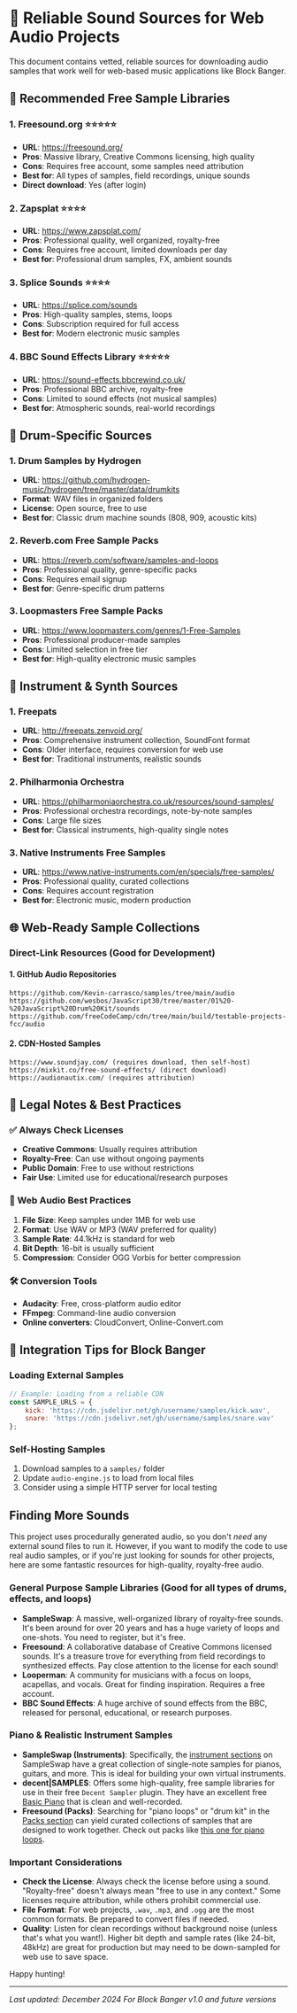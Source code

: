 # 🎵 Reliable Sound Sources for Web Audio Projects

This document contains vetted, reliable sources for downloading audio samples that work well for web-based music applications like Block Banger.

## 🎯 Recommended Free Sample Libraries

### 1. **Freesound.org** ⭐⭐⭐⭐⭐
- **URL**: https://freesound.org/
- **Pros**: Massive library, Creative Commons licensing, high quality
- **Cons**: Requires free account, some samples need attribution
- **Best for**: All types of samples, field recordings, unique sounds
- **Direct download**: Yes (after login)

### 2. **Zapsplat** ⭐⭐⭐⭐
- **URL**: https://www.zapsplat.com/
- **Pros**: Professional quality, well organized, royalty-free
- **Cons**: Requires free account, limited downloads per day
- **Best for**: Professional drum samples, FX, ambient sounds

### 3. **Splice Sounds** ⭐⭐⭐⭐
- **URL**: https://splice.com/sounds
- **Pros**: High-quality samples, stems, loops
- **Cons**: Subscription required for full access
- **Best for**: Modern electronic music samples

### 4. **BBC Sound Effects Library** ⭐⭐⭐⭐⭐
- **URL**: https://sound-effects.bbcrewind.co.uk/
- **Pros**: Professional BBC archive, royalty-free
- **Cons**: Limited to sound effects (not musical samples)
- **Best for**: Atmospheric sounds, real-world recordings

## 🥁 Drum-Specific Sources

### 1. **Drum Samples by Hydrogen**
- **URL**: https://github.com/hydrogen-music/hydrogen/tree/master/data/drumkits
- **Format**: WAV files in organized folders
- **License**: Open source, free to use
- **Best for**: Classic drum machine sounds (808, 909, acoustic kits)

### 2. **Reverb.com Free Sample Packs**
- **URL**: https://reverb.com/software/samples-and-loops
- **Pros**: Professional quality, genre-specific packs
- **Cons**: Requires email signup
- **Best for**: Genre-specific drum patterns

### 3. **Loopmasters Free Sample Packs**
- **URL**: https://www.loopmasters.com/genres/1-Free-Samples
- **Pros**: Professional producer-made samples
- **Cons**: Limited selection in free tier
- **Best for**: High-quality electronic music samples

## 🎹 Instrument & Synth Sources

### 1. **Freepats**
- **URL**: http://freepats.zenvoid.org/
- **Pros**: Comprehensive instrument collection, SoundFont format
- **Cons**: Older interface, requires conversion for web use
- **Best for**: Traditional instruments, realistic sounds

### 2. **Philharmonia Orchestra**
- **URL**: https://philharmoniaorchestra.co.uk/resources/sound-samples/
- **Pros**: Professional orchestra recordings, note-by-note samples
- **Cons**: Large file sizes
- **Best for**: Classical instruments, high-quality single notes

### 3. **Native Instruments Free Samples**
- **URL**: https://www.native-instruments.com/en/specials/free-samples/
- **Pros**: Professional quality, curated collections
- **Cons**: Requires account registration
- **Best for**: Electronic music, modern production

## 🌐 Web-Ready Sample Collections

### Direct-Link Resources (Good for Development)

#### 1. **GitHub Audio Repositories**
```
https://github.com/Kevin-carrasco/samples/tree/main/audio
https://github.com/wesbos/JavaScript30/tree/master/01%20-%20JavaScript%20Drum%20Kit/sounds
https://github.com/freeCodeCamp/cdn/tree/main/build/testable-projects-fcc/audio
```

#### 2. **CDN-Hosted Samples**
```
https://www.soundjay.com/ (requires download, then self-host)
https://mixkit.co/free-sound-effects/ (direct download)
https://audionautix.com/ (requires attribution)
```

## 📝 Legal Notes & Best Practices

### ✅ Always Check Licenses
- **Creative Commons**: Usually requires attribution
- **Royalty-Free**: Can use without ongoing payments
- **Public Domain**: Free to use without restrictions
- **Fair Use**: Limited use for educational/research purposes

### 🎯 Web Audio Best Practices
1. **File Size**: Keep samples under 1MB for web use
2. **Format**: Use WAV or MP3 (WAV preferred for quality)
3. **Sample Rate**: 44.1kHz is standard for web
4. **Bit Depth**: 16-bit is usually sufficient
5. **Compression**: Consider OGG Vorbis for better compression

### 🛠️ Conversion Tools
- **Audacity**: Free, cross-platform audio editor
- **FFmpeg**: Command-line audio conversion
- **Online converters**: CloudConvert, Online-Convert.com

## 🚀 Integration Tips for Block Banger

### Loading External Samples
```javascript
// Example: Loading from a reliable CDN
const SAMPLE_URLS = {
    kick: 'https://cdn.jsdelivr.net/gh/username/samples/kick.wav',
    snare: 'https://cdn.jsdelivr.net/gh/username/samples/snare.wav'
};
```

### Self-Hosting Samples
1. Download samples to a `samples/` folder
2. Update `audio-engine.js` to load from local files
3. Consider using a simple HTTP server for local testing

## Finding More Sounds

This project uses procedurally generated audio, so you don't *need* any external sound files to run it. However, if you want to modify the code to use real audio samples, or if you're just looking for sounds for other projects, here are some fantastic resources for high-quality, royalty-free audio.

### General Purpose Sample Libraries (Good for all types of drums, effects, and loops)

*   **SampleSwap**: A massive, well-organized library of royalty-free sounds. It's been around for over 20 years and has a huge variety of loops and one-shots. You need to register, but it's free.
*   **Freesound**: A collaborative database of Creative Commons licensed sounds. It's a treasure trove for everything from field recordings to synthesized effects. Pay close attention to the license for each sound!
*   **Looperman**: A community for musicians with a focus on loops, acapellas, and vocals. Great for finding inspiration. Requires a free account.
*   **BBC Sound Effects**: A huge archive of sound effects from the BBC, released for personal, educational, or research purposes.

### Piano & Realistic Instrument Samples

*   **SampleSwap (Instruments)**: Specifically, the [instrument sections](https://sampleswap.org/filebrowser-new.php?d=INSTRUMENTS+%28SINGLE+SAMPLES%29/) on SampleSwap have a great collection of single-note samples for pianos, guitars, and more. This is ideal for building your own virtual instruments.
*   **decent|SAMPLES**: Offers some high-quality, free sample libraries for use in their free `Decent Sampler` plugin. They have an excellent free [Basic Piano](https://www.decentsamples.com/product/basic-piano/) that is clean and well-recorded.
*   **Freesound (Packs)**: Searching for "piano loops" or "drum kit" in the [Packs section](https://freesound.org/browse/packs/) can yield curated collections of samples that are designed to work together. Check out packs like [this one for piano loops](https://freesound.org/people/josefpres/packs/35548/).

### Important Considerations

*   **Check the License**: Always check the license before using a sound. "Royalty-free" doesn't always mean "free to use in any context." Some licenses require attribution, while others prohibit commercial use.
*   **File Format**: For web projects, `.wav`, `.mp3`, and `.ogg` are the most common formats. Be prepared to convert files if needed.
*   **Quality**: Listen for clean recordings without background noise (unless that's what you want!). Higher bit depth and sample rates (like 24-bit, 48kHz) are great for production but may need to be down-sampled for web use to save space.

Happy hunting!

---

*Last updated: December 2024*
*For Block Banger v1.0 and future versions* 